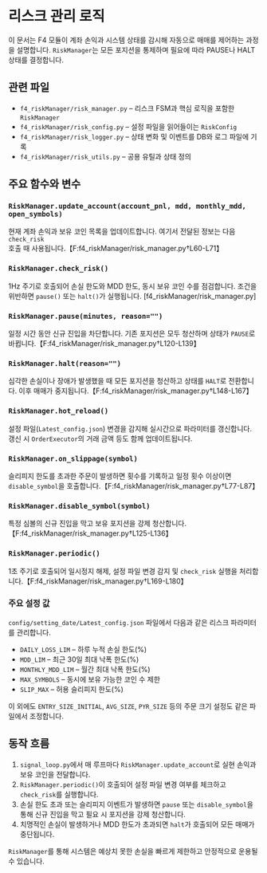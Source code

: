 # 리스크 관리 로직

이 문서는 F4 모듈이 계좌 손익과 시스템 상태를 감시해 자동으로 매매를 제어하는 과정을 설명합니다.
`RiskManager`는 모든 포지션을 통제하며 필요에 따라 PAUSE나 HALT 상태를 결정합니다.

## 관련 파일
- `f4_riskManager/risk_manager.py` – 리스크 FSM과 핵심 로직을 포함한 `RiskManager`
- `f4_riskManager/risk_config.py` – 설정 파일을 읽어들이는 `RiskConfig`
- `f4_riskManager/risk_logger.py` – 상태 변화 및 이벤트를 DB와 로그 파일에 기록
- `f4_riskManager/risk_utils.py` – 공용 유틸과 상태 정의

## 주요 함수와 변수

### `RiskManager.update_account(account_pnl, mdd, monthly_mdd, open_symbols)`
현재 계좌 손익과 보유 코인 목록을 업데이트합니다. 여기서 전달된 정보는 다음 `check_risk` 호출 때 사용됩니다.【F:f4_riskManager/risk_manager.py†L60-L71】

### `RiskManager.check_risk()`
1Hz 주기로 호출되어 손실 한도와 MDD 한도, 동시 보유 코인 수를 점검합니다.
조건을 위반하면 `pause()` 또는 `halt()`가 실행됩니다. [f4_riskManager/risk_manager.py]

### `RiskManager.pause(minutes, reason="")`
일정 시간 동안 신규 진입을 차단합니다. 기존 포지션은 모두 청산하며 상태가 `PAUSE`로 바뀝니다.【F:f4_riskManager/risk_manager.py†L120-L139】

### `RiskManager.halt(reason="")`
심각한 손실이나 장애가 발생했을 때 모든 포지션을 청산하고 상태를 `HALT`로 전환합니다. 이후 매매가 중지됩니다.【F:f4_riskManager/risk_manager.py†L148-L167】

### `RiskManager.hot_reload()`

설정 파일(`Latest_config.json`) 변경을 감지해 실시간으로 파라미터를 갱신합니다.
갱신 시 `OrderExecutor`의 거래 금액 등도 함께 업데이트됩니다.
### `RiskManager.on_slippage(symbol)`
슬리피지 한도를 초과한 주문이 발생하면 횟수를 기록하고 일정 횟수 이상이면 `disable_symbol`을 호출합니다.【F:f4_riskManager/risk_manager.py†L77-L87】

### `RiskManager.disable_symbol(symbol)`
특정 심볼의 신규 진입을 막고 보유 포지션을 강제 청산합니다.【F:f4_riskManager/risk_manager.py†L125-L136】

### `RiskManager.periodic()`
1초 주기로 호출되어 일시정지 해제, 설정 파일 변경 감지 및 `check_risk` 실행을 처리합니다.【F:f4_riskManager/risk_manager.py†L169-L180】


### 주요 설정 값
`config/setting_date/Latest_config.json` 파일에서 다음과 같은 리스크 파라미터를 관리합니다.
- `DAILY_LOSS_LIM` – 하루 누적 손실 한도(%)
- `MDD_LIM` – 최근 30일 최대 낙폭 한도(%)
- `MONTHLY_MDD_LIM` – 월간 최대 낙폭 한도(%)
- `MAX_SYMBOLS` – 동시에 보유 가능한 코인 수 제한
- `SLIP_MAX` – 허용 슬리피지 한도(%)

이 외에도 `ENTRY_SIZE_INITIAL`, `AVG_SIZE`, `PYR_SIZE` 등의 주문 크기 설정도 같은 파일에서 조정합니다.

## 동작 흐름
1. `signal_loop.py`에서 매 루프마다 `RiskManager.update_account`로 실현 손익과 보유 코인을 전달합니다.
2. `RiskManager.periodic()`이 호출되어 설정 파일 변경 여부를 체크하고 `check_risk`를 실행합니다.
3. 손실 한도 초과 또는 슬리피지 이벤트가 발생하면 `pause` 또는 `disable_symbol`을 통해 신규 진입을 막고 필요 시 포지션을 강제 청산합니다.
4. 치명적인 손실이 발생하거나 MDD 한도가 초과되면 `halt`가 호출되어 모든 매매가 중단됩니다.

`RiskManager`를 통해 시스템은 예상치 못한 손실을 빠르게 제한하고 안정적으로 운용될 수 있습니다.
